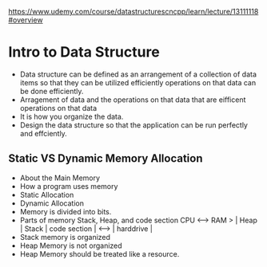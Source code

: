 https://www.udemy.com/course/datastructurescncpp/learn/lecture/13111118#overview

# Intro to Data Structure
  *  Data structure can be defined as an arrangement of a collection of data items so that they can be utilized efficiently operations on that data can be done efficiently.
  * Arragement of data and the operations on that data that are eifficent operations on that data
  *  It is how you organize the data.
  *  Design the data structure so that the application can be run perfectly and effciently.

## Static VS Dynamic Memory Allocation 
   * About the Main Memory
   * How a program uses memory
   * Static Allocation
   * Dynamic Allocation
   *  Memory is divided into bits.
   *  Parts of memory Stack, Heap, and code section 
      CPU <--> RAM > | Heap |   Stack   | code section | <--> | harddrive |
   *  Stack memory is organized
   *  Heap Memory is not organized
   *  Heap Memory should be treated like a resource.
   


   


